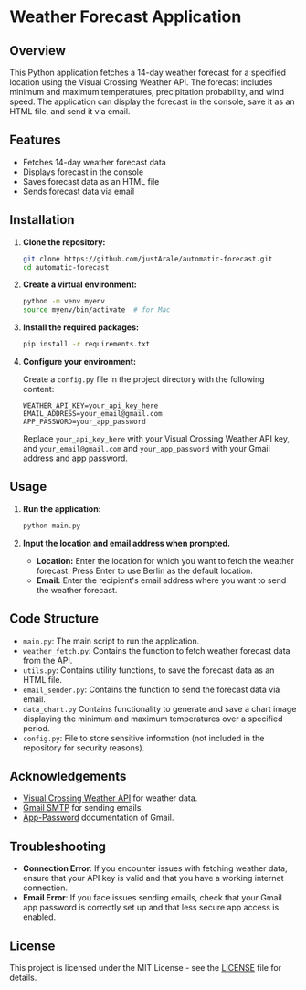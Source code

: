 # Weather Forecast Application

## Overview

This Python application fetches a 14-day weather forecast for a specified location using the Visual Crossing Weather API. The forecast includes minimum and maximum temperatures, precipitation probability, and wind speed. The application can display the forecast in the console, save it as an HTML file, and send it via email.

## Features

- Fetches 14-day weather forecast data
- Displays forecast in the console
- Saves forecast data as an HTML file
- Sends forecast data via email

## Installation

1. **Clone the repository:**

   ```bash
   git clone https://github.com/justArale/automatic-forecast.git
   cd automatic-forecast
   ```

2. **Create a virtual environment:**

   ```bash
   python -m venv myenv
   source myenv/bin/activate  # for Mac
   ```

3. **Install the required packages:**

   ```bash
   pip install -r requirements.txt
   ```

4. **Configure your environment:**

   Create a `config.py` file in the project directory with the following content:

   ```env
   WEATHER_API_KEY=your_api_key_here
   EMAIL_ADDRESS=your_email@gmail.com
   APP_PASSWORD=your_app_password
   ```

   Replace `your_api_key_here` with your Visual Crossing Weather API key, and `your_email@gmail.com` and `your_app_password` with your Gmail address and app password.

## Usage

1. **Run the application:**

   ```bash
   python main.py
   ```

2. **Input the location and email address when prompted.**

   - **Location:** Enter the location for which you want to fetch the weather forecast. Press Enter to use Berlin as the default location.
   - **Email:** Enter the recipient's email address where you want to send the weather forecast.

## Code Structure

- `main.py`: The main script to run the application.
- `weather_fetch.py`: Contains the function to fetch weather forecast data from the API.
- `utils.py`: Contains utility functions, to save the forecast data as an HTML file.
- `email_sender.py`: Contains the function to send the forecast data via email.
- `data_chart.py` Contains functionality to generate and save a chart image displaying the minimum and maximum temperatures over a specified period.
- `config.py`: File to store sensitive information (not included in the repository for security reasons).

## Acknowledgements

- [Visual Crossing Weather API](https://www.visualcrossing.com/weather-api) for weather data.
- [Gmail SMTP](https://support.google.com/a/answer/176600) for sending emails.
- [App-Password](https://support.google.com/mail/answer/185833?hl=en) documentation of Gmail.

## Troubleshooting

- **Connection Error**: If you encounter issues with fetching weather data, ensure that your API key is valid and that you have a working internet connection.
- **Email Error**: If you face issues sending emails, check that your Gmail app password is correctly set up and that less secure app access is enabled.

## License

This project is licensed under the MIT License - see the [LICENSE](https://github.com/justArale/automatic-forecast/blob/main/LICENSE) file for details.
